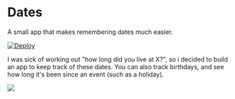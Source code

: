 # Dates

A small app that makes remembering dates much easier.

[![Deploy](https://www.herokucdn.com/deploy/button.svg)](https://heroku.com/deploy)

I was sick of working out "how long did you live at X?", so i decided to build an app to keep track of these dates. You can also track birthdays, and see how long it's been since an event (such as a holiday).

![](http://d.pr/i/Qq7w+)
